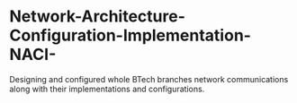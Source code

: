 # Network-Architecture-Configuration-Implementation-NACI-
Designing  and configured whole BTech branches network communications along with their implementations and configurations.
